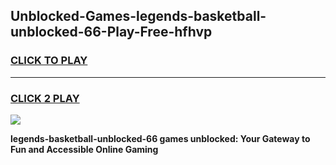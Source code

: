 
## Unblocked-Games-legends-basketball-unblocked-66-Play-Free-hfhvp
<h3>
<a href="https://premium76.site?title=legends-basketball-unblocked-66&ref=20M">CLICK TO PLAY</a></h3>
<hr>

<h3>
<a href="https://premium76.site?title=legends-basketball-unblocked-66&ref=20M">CLICK 2 PLAY</a>
  
</h3>

<a href="https://premium76.site?title=legends-basketball-unblocked-66&ref=19M"><img src="https://clearcache.store/games.png"></a>


**legends-basketball-unblocked-66 games unblocked: Your Gateway to Fun and Accessible Online Gaming**
